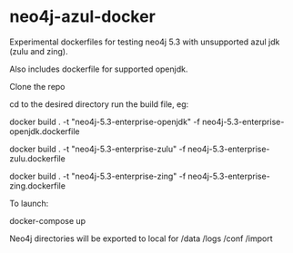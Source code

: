 # neo4j-azul-docker

Experimental dockerfiles for testing neo4j 5.3 with unsupported azul jdk (zulu and zing).

Also includes dockerfile for supported openjdk.


Clone the repo

cd to the desired directory run the build file, eg:

docker build . -t "neo4j-5.3-enterprise-openjdk" -f neo4j-5.3-enterprise-openjdk.dockerfile

docker build . -t "neo4j-5.3-enterprise-zulu" -f neo4j-5.3-enterprise-zulu.dockerfile

docker build . -t "neo4j-5.3-enterprise-zing" -f neo4j-5.3-enterprise-zing.dockerfile



To launch:

docker-compose up

Neo4j directories will be exported to local for /data /logs /conf /import
